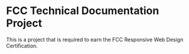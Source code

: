 # FCC Technical Documentation Project

This is a project that is required to earn the FCC Responsive Web Design Certification.
